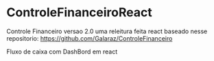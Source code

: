 # ControleFinanceiroReact

Controle Financeiro versao 2.0
uma releitura feita react baseado nesse repositorio: https://github.com/Galaraz/ControleFinanceiro

Fluxo de caixa com DashBord em react 
